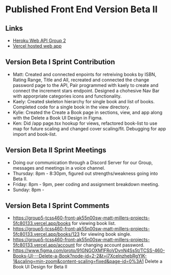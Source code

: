 # Published Front End Version Beta II
 
## Links
- [Heroku Web API Group 2](https://group2-tcss460-web-api-322094da8ec1.herokuapp.com/)
- [Vercel hosted web app](https://group5-tcss460-front-ak55n00sw-matt-millers-projects-5fc80133.vercel.app/)

## Version Beta I Sprint Contribution
- Matt: Created and connected enpoints for retreiving books by ISBN, Rating Range, Title and All, recreated and connected the change password page to the API, Pair programmed with kaely
  to create and connect the increment stars endpoint. Designed a chohesive Nav Bar with apporpriate categories icons and functionality. 
- Kaely: Created skeleton hierarchy for single book and list of books. Completed code for a single book in the view directory.
- Kylie: Created the Create a Book page in sections, view, and app along with the Delete a Book UI Design in Figma.
- Ken: Did /app page.tsx hookup for views, refactored book-list to use map for future scaling and changed cover scaling/fit. Debugging for app import and book-list.

## Version Beta II Sprint Meetings
- Doing our communication through a Discord Server for our Group, messages and meetings in a voice channel.
- Thursday: 8pm - 8:30pm, figured out strengths/weakness going into Beta II.
- Friday: 8pm - 9pm, peer coding and assignment breakdown meeting.
- Sunday: 8pm - 

## Version Beta I Sprint Comments
- https://group5-tcss460-front-ak55n00sw-matt-millers-projects-5fc80133.vercel.app/books for viewing book list.
- https://group5-tcss460-front-ak55n00sw-matt-millers-projects-5fc80133.vercel.app/books/123 for viewing book single.
- https://group5-tcss460-front-ak55n00sw-matt-millers-projects-5fc80133.vercel.app/account for changing account password.
- https://www.figma.com/proto/91GNGOXM1FRoVDvnN4Ss5t/TCSS-460-Books-UI---Delete-a-Book?node-id=2-2&t=j7XcelnzhebRgYIK-1&scaling=min-zoom&content-scaling=fixed&page-id=0%3A1 Delete a Book UI Design for Beta II
